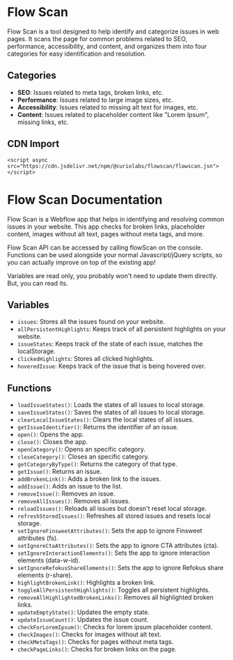 # Flow Scan

Flow Scan is a tool designed to help identify and categorize issues in web pages. It scans the page for common problems related to SEO, performance, accessibility, and content, and organizes them into four categories for easy identification and resolution.

## Categories

- **SEO**: Issues related to meta tags, broken links, etc.
- **Performance**: Issues related to large image sizes, etc.
- **Accessibility**: Issues related to missing alt text for images, etc.
- **Content**: Issues related to placeholder content like "Lorem Ipsum", missing links, etc.

## CDN Import

```
<script async src="https://cdn.jsdelivr.net/npm/@curiolabs/flowscan/flowscan.jsn"></script>
```

# Flow Scan Documentation

Flow Scan is a Webflow app that helps in identifying and resolving common issues in your website. This app checks for broken links, placeholder content, images without alt text, pages without meta tags, and more.

Flow Scan API can be accessed by calling flowScan on the console. Functions can be used alongside your normal Javascript/jQuery scripts, so you can actually improve on top of the existing app!

Variables are read only, you probably won't need to update them directly. But, you can read its.

## Variables

- `issues`: Stores all the issues found on your website.
- `allPersistentHighlights`: Keeps track of all persistent highlights on your website.
- `issueStates`: Keeps track of the state of each issue, matches the localStorage.
- `clickedHighlights`: Stores all clicked highlights.
- `hoveredIssue`: Keeps track of the issue that is being hovered over.

## Functions

- `loadIssueStates()`: Loads the states of all issues to local storage.
- `saveIssueStates()`: Saves the states of all issues to local storage.
- `clearLocalIssueStates()`: Clears the local states of all issues.
- `getIssueIdentifier()`: Returns the identifier of an issue.
- `open()`: Opens the app.
- `close()`: Closes the app.
- `openCategory()`: Opens an specific category.
- `closeCategory()`: Closes an specific category.
- `getCategoryByType()`: Returns the category of that type.
- `getIssue()`: Returns an issue.
- `addBrokenLink()`: Adds a broken link to the issues.
- `addIssue()`: Adds an issue to the list.
- `removeIssue()`: Removes an issue.
- `removeAllIssues()`: Removes all issues.
- `reloadIssues()`: Reloads all issues but doesn't reset local storage.
- `refreshStoredIssues()`: Refreshes all stored issues and resets local storage.
- `setIgnoreFinsweetAttributes()`: Sets the app to ignore Finsweet attributes (fs).
- `setIgnoreCtaAttributes()`: Sets the app to ignore CTA attributes (cta).
- `setIgnoreInteractionElements()`: Sets the app to ignore interaction elements (data-w-id).
- `setIgnoreRefokusShareElements()`: Sets the app to ignore Refokus share elements (r-share).
- `highlightBrokenLink()`: Highlights a broken link.
- `toggleAllPersistentHighlights()`: Toggles all persistent highlights.
- `removeAllHighlightedBrokenLinks()`: Removes all highlighted broken links.
- `updateEmptyState()`: Updates the empty state.
- `updateIssueCount()`: Updates the issue count.
- `checkForLoremIpsum()`: Checks for lorem ipsum placeholder content.
- `checkImages()`: Checks for images without alt text.
- `checkMetaTags()`: Checks for pages without meta tags.
- `checkPageLinks()`: Checks for broken links on the page.

